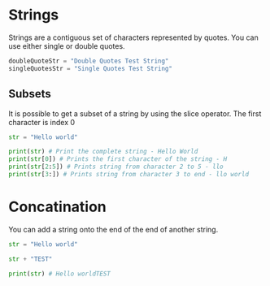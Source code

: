 # Strings

Strings are a contiguous set of characters represented by quotes.
You can use either single or double quotes.

```python
doubleQuoteStr = "Double Quotes Test String"
singleQuotesStr = "Single Quotes Test String"
```

## Subsets

It is possible to get a subset of a string by using the slice operator.
The first character is index 0

```python
str = "Hello world"

print(str) # Print the complete string - Hello World
print(str[0]) # Prints the first character of the string - H
print(str[2:5]) # Prints string from character 2 to 5 - llo
print(str[3:]) # Prints string from character 3 to end - llo world
```

# Concatination

You can add a string onto the end of the end of another string.

```python
str = "Hello world"

str + "TEST"

print(str) # Hello worldTEST
```
